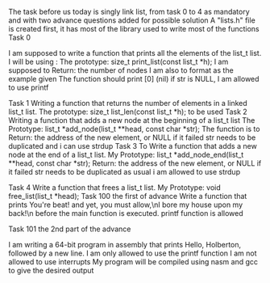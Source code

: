 The task before us today is singly link list, from task 0 to 4 as mandatory and with two advance questions added for possible solution
A "lists.h" file is created first, it has most of the library used to write most of the functions
Task 0

I am supposed to write a function that prints all the elements of the  list_t list.
I will be using : 
The prototype: size_t print_list(const list_t *h);
I am supposed to Return: the number of nodes
I am also to format as the example given 
The function should print [0]  (nil) if str is NULL, 
I am allowed to use printf


Task 1
Writing  a function that returns the number of elements in a linked list_t list.
The prototype: size_t list_len(const list_t *h); to be used 
Task 2
Writing a function that adds a new node at the beginning of a list_t list
The Prototype: list_t *add_node(list_t **head, const char *str);
The function is to Return: the address of the new element, or NULL if it failed
str needs to be duplicated and i can use strdup
Task 3
To Write a function that adds a new node at the end of a list_t list.
My Prototype: list_t *add_node_end(list_t **head, const char *str);
Return: the address of the new element, or NULL if it failed
str needs to be duplicated as usual i am allowed to use strdup


Task 4
Write a function that frees a list_t list.
My Prototype: void free_list(list_t *head);
Task 100 the first of advance
Write a function that prints You're beat! and yet, you must allow,\nI bore my house upon my back!\n before the main function is executed.
 printf function is allowed


Task 101 the 2nd part of the advance 


I am writing a 64-bit program in assembly that prints Hello, Holberton, followed by a new line.
I am only allowed to use the printf function
I am not allowed to use interrupts
My program will be compiled using nasm and gcc to give the desired output
